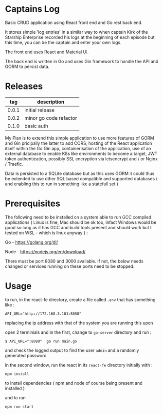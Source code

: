 # Captains Log

Basic CRUD application using React front end and Go rest back end.

It stores simple 'log entries' in a similar way to when captain Kirk of the Starship Enterprise recorded his logs at the beginning of each episode but this time, you can be the captain and enter your own logs.

The front end uses React and Material UI.

The back end is written in Go and uses Gin framework to handle the API and GORM to persist data.
# Releases 

| tag   | description |
| ----- | ----------- |
| 0.0.1 | initial release |
| 0.0.2 | minor go code refactor |
| 0.1.0 | basic auth |

My Plan is to extend this simple application to use more features of GORM and Gin pricipally the latter to add CORS, hosting of the React application itself within the Go Gin app, containerisation of the application, use of an external database to enable K8s like environments to become a target, JWT token authentication, possibly SSL encryption via letsencrypt and / or Nginx / Traefic.

Data is persisted to a SQLite database but as this uses GORM it could thus be extended to use other SQL based compatible and supported databases ( and enabling this to run in something like a statefull set )

# Prerequisites

The following need to be installed on a system able to run GCC compiled applications ( Linux is fine, Mac should be ok too, infact Windows would be good so long as it has GCC and build tools present and should work but I tested on WSL - which is linux anyway ) : 

Go - https://golang.org/dl/

Node - https://nodejs.org/en/download/

There must be port 8080 and 3000 available. If not, the below needs changed or services running on these ports need to be stopped.
# Usage 



to run, in the react-fe directory, create a file called `.env` that has something like :

```
API_URL="http://172.168.3.101:8080"
```

replacing the ip address with that of the system you are running this upon

open 2 terminials and in the first, change to `go-server` directory and run :

```
$ API_URL=":8080"  go run main.go
```

and check the logged output to find the user `admin` and a randomly generated password

in the second window, run the react in its `react-fe` directory initially with :

```
npm install
```

to install dependencies ( npm and node of course being present and installed )

and to run 

```
npm run start
```









